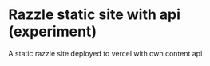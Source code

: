 # Razzle static site with api (experiment)

A static razzle site deployed to vercel with own content api
